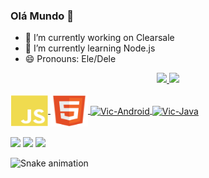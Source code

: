 ### Olá Mundo  👋

- 🔭 I’m currently working on Clearsale
- 🌱 I’m currently learning Node.js
- 😄 Pronouns: Ele/Dele

<div align="center">
  <a href="https://github.com/VictorAdelmo">
  <img height="150em" src="https://github-readme-stats.vercel.app/api?username=VictorAdelmo&show_icons=true&theme=github_dark&include_all_commits=true&count_private=true"/>
  <img height="150em" src="https://github-readme-stats.vercel.app/api/top-langs/?username=VictorAdelmo&layout=compact&langs_count=7&theme=github_dark"/>
</div>

  <div style="display: inline_block"><br>
  <img align="center" alt="Vic-Js" height="50" width="60" src="https://raw.githubusercontent.com/devicons/devicon/master/icons/javascript/javascript-plain.svg">
  <img align="center" alt="Vic-HTML" height="50" width="60" src="https://raw.githubusercontent.com/devicons/devicon/master/icons/html5/html5-original.svg">
  <img align="center" alt="Vic-Android" height="50" width="60" src="https://cdn.jsdelivr.net/gh/devicons/devicon/icons/android/android-plain.svg">
  <img align="center" alt="Vic-Java" height="50" width="60" src="https://cdn.jsdelivr.net/gh/devicons/devicon/icons/java/java-original.svg">
</div>
   <br>
  
  <div> 
  <a href="https://www.instagram.com/lil.vic03/" target="_blank"><img src="https://img.shields.io/badge/-Instagram-%23E4405F?style=for-the-badge&logo=instagram&logoColor=white" target="_blank"></a>
 <a href="https://steamcommunity.com/id/jooj0343" target="_blank"><img src="https://img.shields.io/badge/Steam-000000?style=for-the-badge&logo=steam&logoColor=white" target="_blank"></a> 
  <a href="https://www.linkedin.com/in/victor-adelmo-silva-oliveira-a38882167/" target="_blank"><img src="https://img.shields.io/badge/-LinkedIn-%230077B5?style=for-the-badge&logo=linkedin&logoColor=white" target="_blank"></a> 
   
 ![Snake animation](https://github.com/VictorAdelmo/VictorAdelmo/blob/output/github-contribution-grid-snake.svg)

  </div>
<!--
**VictorAdelmo/VictorAdelmo** is a ✨ _special_ ✨ repository because its `README.md` (this file) appears on your GitHub profile.

Here are some ideas to get you started:

- 🔭 I’m currently working on ...
- 🌱 I’m currently learning ...
- 👯 I’m looking to collaborate on ...
- 🤔 I’m looking for help with ...
- 💬 Ask me about ...
- 📫 How to reach me: ...
- 😄 Pronouns: ...
- ⚡ Fun fact: ...
-->

